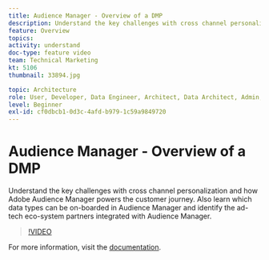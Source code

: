 ```yaml
---
title: Audience Manager - Overview of a DMP
description: Understand the key challenges with cross channel personalization and how Adobe Audience Manager powers the customer journey. Also learn which data types can be on-boarded in Audience Manager and identify the ad-tech eco-system partners integrated with Audience Manager.
feature: Overview
topics: 
activity: understand
doc-type: feature video
team: Technical Marketing
kt: 5106
thumbnail: 33894.jpg

topic: Architecture
role: User, Developer, Data Engineer, Architect, Data Architect, Admin, Leader
level: Beginner
exl-id: cf0dbcb1-0d3c-4afd-b979-1c59a9849720
---
```

# Audience Manager - Overview of a DMP

Understand the key challenges with cross channel personalization and how Adobe Audience Manager powers the customer journey. Also learn which data types can be on-boarded in Audience Manager and identify the ad-tech eco-system partners integrated with Audience Manager.

>[!VIDEO](https://video.tv.adobe.com/v/33894/?quality=12)

For more information, visit the [documentation](https://experienceleague.adobe.com/docs/audience-manager/user-guide/overview/aam-overview.html).
